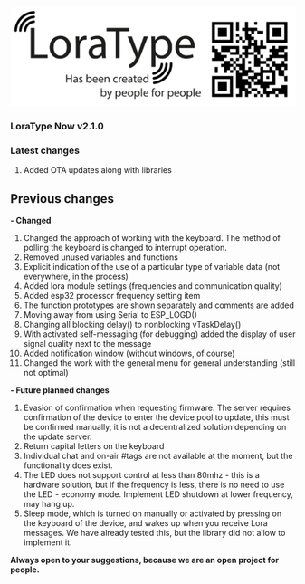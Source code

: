[![LoraType](https://raw.githubusercontent.com/AutomationArt/LoraType/main/Image/LoraType.png "LoraType")](https://raw.githubusercontent.com/AutomationArt/LoraType/main/Image/LoraType.png "LoraType")

### LoraType Now  v2.1.0

### Latest changes 
1. Added OTA updates along with libraries


## Previous changes
**- Changed**
1. 	Changed the approach of working with the keyboard. The method of polling the keyboard is changed to interrupt operation.
2. Removed unused variables and functions
3. Explicit indication of the use of a particular type of variable data (not everywhere, in the process)
4. Added lora module settings (frequencies and communication quality)
5. Added esp32 processor frequency setting item 
6. The function prototypes are shown separately and comments are added
7. Moving away from using Serial to ESP_LOGD()
8. Changing all blocking delay() to nonblocking vTaskDelay()
9. With activated self-messaging (for debugging) added the display of user signal quality next to the message
10. Added notification window (without windows, of course)
11. Changed the work with the general menu for general understanding (still not optimal)

**-  Future planned changes** 
1. Evasion of confirmation when requesting firmware. The server requires confirmation of the device to enter the device pool to update, this must be confirmed manually, it is not a decentralized solution depending on the update server.
2. Return capital letters on the keyboard
3. Individual chat and on-air #tags are not available at the moment, but the functionality does exist.
4. The LED does not support control at less than 80mhz - this is a hardware solution, but if the frequency is less, there is no need to use the LED - economy mode. Implement LED shutdown at lower frequency, may hang up.
5. Sleep mode, which is turned on manually or activated by pressing on the keyboard of the device, and wakes up when you receive Lora messages. We have already tested this, but the library did not allow to implement it.

**Always open to your suggestions, because we are an open project for people.** 
